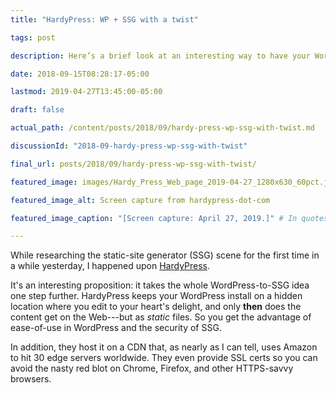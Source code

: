 ```yaml
---
title: "HardyPress: WP + SSG with a twist"

tags: post

description: Here’s a brief look at an interesting way to have your WordPress cake and eat your SSG site, too—or something like that.

date: 2018-09-15T08:28:17-05:00

lastmod: 2019-04-27T13:45:00-05:00

draft: false

actual_path: /content/posts/2018/09/hardy-press-wp-ssg-with-twist.md

discussionId: "2018-09-hardy-press-wp-ssg-with-twist"

final_url: posts/2018/09/hardy-press-wp-ssg-with-twist/

featured_image: images/Hardy_Press_Web_page_2019-04-27_1280x630_60pct.jpg

featured_image_alt: Screen capture from hardypress-dot-com

featured_image_caption: "[Screen capture: April 27, 2019.]" # In quotes to allow brackets

---
```


While researching the static-site generator (SSG) scene for the first time in a while yesterday, I happened upon  [HardyPress](https://www.hardypress.com).

It's an interesting proposition: it takes the whole WordPress-to-SSG idea one step further. HardyPress keeps your WordPress install on a hidden location where you edit to your heart's delight, and only **then** does the content get on the Web---but as *static* files. So you get the advantage of ease-of-use in WordPress and the security of SSG.

In addition, they host it on a CDN that, as nearly as I can tell, uses Amazon to hit 30 edge servers worldwide. They even provide SSL certs so you can avoid the nasty red blot on Chrome, Firefox, and other HTTPS-savvy browsers.
